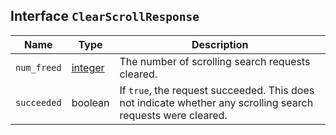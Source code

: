 ## Interface `ClearScrollResponse`

| Name | Type | Description |
| - | - | - |
| `num_freed` | [integer](./integer.md) | The number of scrolling search requests cleared. |
| `succeeded` | boolean | If `true`, the request succeeded. This does not indicate whether any scrolling search requests were cleared. |
